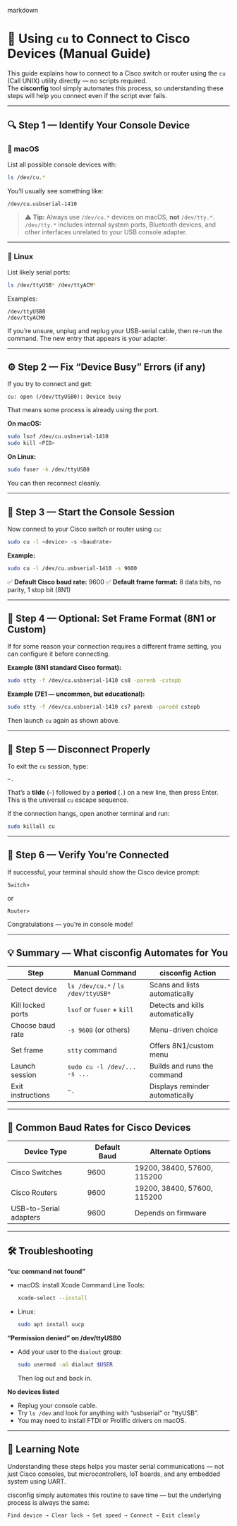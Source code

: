 markdown
# 🧠 Using `cu` to Connect to Cisco Devices (Manual Guide)

This guide explains how to connect to a Cisco switch or router using the `cu` (Call UNIX) utility directly — no scripts required.  
The **cisconfig** tool simply automates this process, so understanding these steps will help you connect even if the script ever fails.

---

## 🔍 Step 1 — Identify Your Console Device

### 🧩 macOS
List all possible console devices with:
```bash
ls /dev/cu.*
````

You’ll usually see something like:

```
/dev/cu.usbserial-1410
```

> ⚠️ **Tip:**
> Always use `/dev/cu.*` devices on macOS, **not** `/dev/tty.*`.
> `/dev/tty.*` includes internal system ports, Bluetooth devices, and other interfaces unrelated to your USB console adapter.

---

### 🐧 Linux

List likely serial ports:

```bash
ls /dev/ttyUSB* /dev/ttyACM*
```

Examples:

```
/dev/ttyUSB0
/dev/ttyACM0
```

If you’re unsure, unplug and replug your USB-serial cable, then re-run the command.
The new entry that appears is your adapter.

---

## ⚙️ Step 2 — Fix “Device Busy” Errors (if any)

If you try to connect and get:

```
cu: open (/dev/ttyUSB0): Device busy
```

That means some process is already using the port.

**On macOS:**

```bash
sudo lsof /dev/cu.usbserial-1410
sudo kill <PID>
```

**On Linux:**

```bash
sudo fuser -k /dev/ttyUSB0
```

You can then reconnect cleanly.

---

## 🚀 Step 3 — Start the Console Session

Now connect to your Cisco switch or router using `cu`:

```bash
sudo cu -l <device> -s <baudrate>
```

**Example:**

```bash
sudo cu -l /dev/cu.usbserial-1410 -s 9600
```

✅ **Default Cisco baud rate:** 9600
✅ **Default frame format:** 8 data bits, no parity, 1 stop bit (8N1)

---

## 🧩 Step 4 — Optional: Set Frame Format (8N1 or Custom)

If for some reason your connection requires a different frame setting, you can configure it before connecting.

**Example (8N1 standard Cisco format):**

```bash
sudo stty -f /dev/cu.usbserial-1410 cs8 -parenb -cstopb
```

**Example (7E1 — uncommon, but educational):**

```bash
sudo stty -f /dev/cu.usbserial-1410 cs7 parenb -parodd cstopb
```

Then launch `cu` again as shown above.

---

## 🧵 Step 5 — Disconnect Properly

To exit the `cu` session, type:

```
~.
```

That’s a **tilde** (`~`) followed by a **period** (`.`) on a new line, then press Enter.
This is the universal `cu` escape sequence.

If the connection hangs, open another terminal and run:

```bash
sudo killall cu
```

---

## 🧰 Step 6 — Verify You’re Connected

If successful, your terminal should show the Cisco device prompt:

```
Switch>
```

or

```
Router>
```

Congratulations — you’re in console mode!

---

## 💡 Summary — What cisconfig Automates for You

| Step              | Manual Command                     | cisconfig Action                |
| ----------------- | ---------------------------------- | ------------------------------- |
| Detect device     | `ls /dev/cu.*` / `ls /dev/ttyUSB*` | Scans and lists automatically   |
| Kill locked ports | `lsof` or `fuser` + `kill`         | Detects and kills automatically |
| Choose baud rate  | `-s 9600` (or others)              | Menu-driven choice              |
| Set frame         | `stty` command                     | Offers 8N1/custom menu          |
| Launch session    | `sudo cu -l /dev/... -s ...`       | Builds and runs the command     |
| Exit instructions | `~.`                               | Displays reminder automatically |

---

## 🧭 Common Baud Rates for Cisco Devices

| Device Type            | Default Baud | Alternate Options           |
| ---------------------- | ------------ | --------------------------- |
| Cisco Switches         | 9600         | 19200, 38400, 57600, 115200 |
| Cisco Routers          | 9600         | 19200, 38400, 57600, 115200 |
| USB-to-Serial adapters | 9600         | Depends on firmware         |

---

## 🛠 Troubleshooting

**“cu: command not found”**

* macOS: install Xcode Command Line Tools:

  ```bash
  xcode-select --install
  ```
* Linux:

  ```bash
  sudo apt install uucp
  ```

**“Permission denied” on /dev/ttyUSB0**

* Add your user to the `dialout` group:

  ```bash
  sudo usermod -aG dialout $USER
  ```

  Then log out and back in.

**No devices listed**

* Replug your console cable.
* Try `ls /dev` and look for anything with “usbserial” or “ttyUSB”.
* You may need to install FTDI or Prolific drivers on macOS.

---

## 🧠 Learning Note

Understanding these steps helps you master serial communications — not just Cisco consoles, but microcontrollers, IoT boards, and any embedded system using UART.

cisconfig simply automates this routine to save time — but the underlying process is always the same:

```
Find device → Clear lock → Set speed → Connect → Exit cleanly
```
